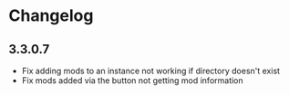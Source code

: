 # Changelog

## 3.3.0.7

- Fix adding mods to an instance not working if directory doesn't exist
- Fix mods added via the button not getting mod information
